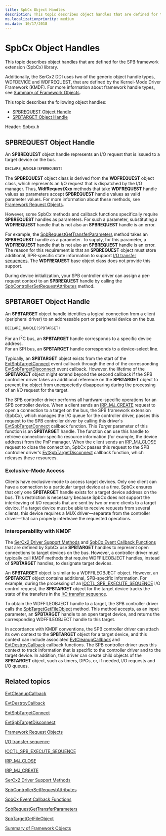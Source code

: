 ```yaml
---
title: SpbCx Object Handles
description: This topic describes object handles that are defined for the SPB framework extension (SpbCx) library.
ms.localizationpriority: medium
ms.date: 10/17/2018
---
```


# SpbCx Object Handles

This topic describes object handles that are defined for the SPB framework extension (SpbCx) library.

Additionally, the SerCx2 DDI uses two of the generic object handle types, WDFDEVICE and WDFREQUEST, that are defined by the Kernel-Mode Driver Framework (KMDF).
For more information about framework handle types, see [Summary of Framework Objects](../wdf/summary-of-framework-objects.md).

This topic describes the following object handles:

* [SPBREQUEST Object Handle](#spbrequest-object-handle)
* [SPBTARGET Object Handle](#spbtarget-object-handle)

Header: Spbcx.h

## SPBREQUEST Object Handle

An **SPBREQUEST** object handle represents an I/O request that is issued to a target device on the bus.

```cpp
DECLARE_HANDLE(SPBREQUEST)
```

The **SPBREQUEST** object class is derived from the **WDFREQUEST** object class, which represents an I/O request that is dispatched by the I/O manager.
Thus, **WdfRequestXxx** methods that take **WDFREQUEST** handle values as parameters accept **SPBREQUEST** handle values as valid parameter values.
For more information about these methods, see [Framework Request Objects](../wdf/framework-request-objects.md).

However, some SpbCx methods and callback functions specifically require **SPBREQUEST** handles as parameters.
For such a parameter, substituting a **WDFREQUEST** handle that is not also an **SPBREQUEST** handle is an error.

For example, the [SpbRequestGetTransferParameters](/windows-hardware/drivers/ddi/spbcx/nf-spbcx-spbrequestgettransferparameters) method takes an **SPBREQUEST** handle as a parameter.
To supply, for this parameter, a **WDFREQUEST** handle that is not also an **SPBREQUEST** handle is an error.
The reason for this requirement is that an **SPBREQUEST** object must store additional, SPB-specific state information to support [I/O transfer sequences](./i-o-transfer-sequences.md).
The **WDFREQUEST** base object class does not provide this support.

During device initialization, your SPB controller driver can assign a per-request context to an **SPBREQUEST** handle by calling the [SpbControllerSetRequestAttributes](/windows-hardware/drivers/ddi/spbcx/nf-spbcx-spbcontrollersetrequestattributes) method.
  
## SPBTARGET Object Handle

An **SPBTARGET** object handle identifies a logical connection from a client (peripheral driver) to an addressable port or peripheral device on the bus.

   ```cpp
   DECLARE_HANDLE(SPBTARGET)
   ```

For an I<sup>2</sup>C bus, an **SPBTARGET** handle corresponds to a specific device address.  
For an SPI bus, an **SPBTARGET** handle corresponds to a device-select line.

Typically, an **SPBTARGET** object exists from the start of the [EvtSpbTargetConnect](/windows-hardware/drivers/ddi/spbcx/nc-spbcx-evt_spb_target_connect) event callback through the end of the corresponding [EvtSpbTargetDisconnect](/windows-hardware/drivers/ddi/spbcx/nc-spbcx-evt_spb_target_disconnect) event callback. However, the lifetime of the **SPBTARGET** object might extend beyond the second callback if the SPB controller driver takes an additional reference on the **SPBTARGET** object to prevent the object from unexpectedly disappearing during the processing of an I/O request for the target.

The SPB controller driver performs all hardware-specific operations for an SPB controller device.
When a client sends an [IRP_MJ_CREATE](../ifs/irp-mj-create.md) request to open a connection to a target on the bus, the SPB framework extension (SpbCx), which manages the I/O queue for the controller driver, passes this request to the SPB controller driver by calling this driver's [EvtSpbTargetConnect](/windows-hardware/drivers/ddi/spbcx/nc-spbcx-evt_spb_target_connect) callback function.
This _Target_ parameter of this function is an **SPBTARGET** handle.
The function can use this handle to retrieve connection-specific resource information (for example, the device address) from the PnP manager.
When the client sends an [IRP_MJ_CLOSE](../kernel/irp-mj-close.md) request to close the connection, SpbCx passes this request to the SPB controller driver's [EvtSpbTargetDisconnect](/windows-hardware/drivers/ddi/spbcx/nc-spbcx-evt_spb_target_disconnect) callback function, which releases these resources.

### Exclusive-Mode Access

Clients have exclusive-mode to access target devices. Only one client can have a connection to a particular target device at a time.
SpbCx ensures that only one **SPBTARGET** handle exists for a target device address on the bus.
This restriction is necessary because SpbCx does not support the interleaving of I/O requests that are sent by two or more clients to a target device.
If a target device must be able to receive requests from several clients, this device requires a MUX driver—separate from the controller driver—that can properly interleave the requested operations.

### Interoperability with KMDF

The [SerCx2 Driver Support Methods](/windows-hardware/drivers/ddi/sercx/#functions) and [SpbCx Event Callback Functions](/previous-versions/hh450911(v=vs.85)) that are defined by SpbCx use **SPBTARGET** handles to represent open connections to target devices on the bus.
However, a controller driver must typically call KMDF methods that require WDFFILEOBJECT handles, instead of **SPBTARGET** handles, to designate target devices.

An **SPBTARGET** object is similar to a WDFFILEOBJECT object. However, an **SPBTARGET** object contains additional, SPB-specific information.
For example, during the processing of an [IOCTL_SPB_EXECUTE_SEQUENCE](https://msdn.microsoft.com/library/windows/hardware/hh450857) I/O control request, the **SPBTARGET** object for the target device tracks the state of the transfers in the [I/O transfer sequence](./i-o-transfer-sequences.md).

To obtain the WDFFILEOBJECT handle to a target, the SPB controller driver calls the [SpbTargetGetFileObject](/windows-hardware/drivers/ddi/spbcx/nf-spbcx-spbtargetgetfileobject) method.
This method accepts, as an input parameter, an **SPBTARGET** handle to an open target device, and returns the corresponding WDFFILEOBJECT handle to this target.

In accordance with KMDF conventions, the SPB controller driver can attach its own context to the **SPBTARGET** object for a target device, and this context can include associated [EvtCleanupCallback](/windows-hardware/drivers/ddi/wdfobject/nc-wdfobject-evt_wdf_object_context_cleanup) and [EvtDestroyCallback](/windows-hardware/drivers/ddi/wdfobject/nc-wdfobject-evt_wdf_object_context_destroy) callback functions.
The SPB controller driver uses this context to track information that is specific to the controller driver and to the target device.
In addition, this driver can create child objects of the **SPBTARGET** object, such as timers, DPCs, or, if needed, I/O requests and I/O queues.

## Related topics

[EvtCleanupCallback](/windows-hardware/drivers/ddi/wdfobject/nc-wdfobject-evt_wdf_object_context_cleanup)

[EvtDestroyCallback](/windows-hardware/drivers/ddi/wdfobject/nc-wdfobject-evt_wdf_object_context_destroy)

[EvtSpbTargetConnect](/windows-hardware/drivers/ddi/spbcx/nc-spbcx-evt_spb_target_connect)

[EvtSpbTargetDisconnect](/windows-hardware/drivers/ddi/spbcx/nc-spbcx-evt_spb_target_disconnect)

[Framework Request Objects](../wdf/framework-request-objects.md)

[I/O transfer sequence](./i-o-transfer-sequences.md)

[IOCTL_SPB_EXECUTE_SEQUENCE](https://msdn.microsoft.com/library/windows/hardware/hh450857)

[IRP_MJ_CLOSE](../kernel/irp-mj-close.md)

[IRP_MJ_CREATE](../ifs/irp-mj-create.md)

[SerCx2 Driver Support Methods](/windows-hardware/drivers/ddi/sercx)

[SpbControllerSetRequestAttributes](/windows-hardware/drivers/ddi/spbcx/nf-spbcx-spbcontrollersetrequestattributes)

[SpbCx Event Callback Functions](/previous-versions/hh450911(v=vs.85))

[SpbRequestGetTransferParameters](/windows-hardware/drivers/ddi/spbcx/nf-spbcx-spbrequestgettransferparameters)

[SpbTargetGetFileObject](/windows-hardware/drivers/ddi/spbcx/nf-spbcx-spbtargetgetfileobject)

[Summary of Framework Objects](../wdf/summary-of-framework-objects.md)